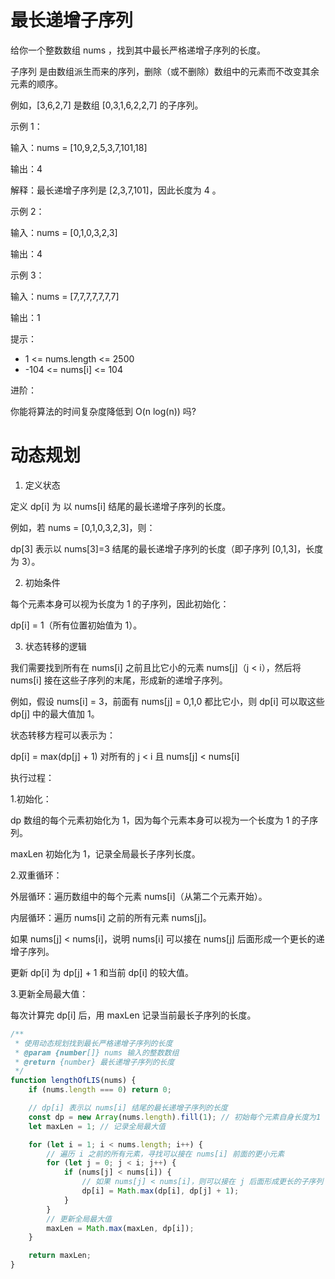 # 最长递增子序列

给你一个整数数组 nums ，找到其中最长严格递增子序列的长度。

子序列 是由数组派生而来的序列，删除（或不删除）数组中的元素而不改变其余元素的顺序。

例如，[3,6,2,7] 是数组 [0,3,1,6,2,2,7] 的子序列。

 
示例 1：

输入：nums = [10,9,2,5,3,7,101,18]

输出：4

解释：最长递增子序列是 [2,3,7,101]，因此长度为 4 。

示例 2：

输入：nums = [0,1,0,3,2,3]

输出：4

示例 3：

输入：nums = [7,7,7,7,7,7,7]

输出：1
 

提示：

* 1 <= nums.length <= 2500
* -104 <= nums[i] <= 104
 

进阶：

你能将算法的时间复杂度降低到 O(n log(n)) 吗?



# 动态规划

1. 定义状态

定义 dp[i] 为 以 nums[i] 结尾的最长递增子序列的长度。

例如，若 nums = [0,1,0,3,2,3]，则：

dp[3] 表示以 nums[3]=3 结尾的最长递增子序列的长度（即子序列 [0,1,3]，长度为 3）。

2. 初始条件

每个元素本身可以视为长度为 1 的子序列，因此初始化：

dp[i] = 1（所有位置初始值为 1）。

3. 状态转移的逻辑

我们需要找到所有在 nums[i] 之前且比它小的元素 nums[j]（j < i），然后将 nums[i] 接在这些子序列的末尾，形成新的递增子序列。

例如，假设 nums[i] = 3，前面有 nums[j] = 0,1,0 都比它小，则 dp[i] 可以取这些 dp[j] 中的最大值加 1。

状态转移方程可以表示为：

dp[i] = max(dp[j] + 1) 对所有的 j < i 且 nums[j] < nums[i]

执行过程：

1.初始化：

dp 数组的每个元素初始化为 1，因为每个元素本身可以视为一个长度为 1 的子序列。

maxLen 初始化为 1，记录全局最长子序列长度。

2.双重循环：

外层循环：遍历数组中的每个元素 nums[i]（从第二个元素开始）。

内层循环：遍历 nums[i] 之前的所有元素 nums[j]。

如果 nums[j] < nums[i]，说明 nums[i] 可以接在 nums[j] 后面形成一个更长的递增子序列。

更新 dp[i] 为 dp[j] + 1 和当前 dp[i] 的较大值。

3.更新全局最大值：

每次计算完 dp[i] 后，用 maxLen 记录当前最长子序列的长度。



```js
/**
 * 使用动态规划找到最长严格递增子序列的长度
 * @param {number[]} nums 输入的整数数组
 * @return {number} 最长递增子序列的长度
 */
function lengthOfLIS(nums) {
    if (nums.length === 0) return 0;

    // dp[i] 表示以 nums[i] 结尾的最长递增子序列的长度
    const dp = new Array(nums.length).fill(1); // 初始每个元素自身长度为1
    let maxLen = 1; // 记录全局最大值

    for (let i = 1; i < nums.length; i++) {
        // 遍历 i 之前的所有元素，寻找可以接在 nums[i] 前面的更小元素
        for (let j = 0; j < i; j++) {
            if (nums[j] < nums[i]) {
                // 如果 nums[j] < nums[i]，则可以接在 j 后面形成更长的子序列
                dp[i] = Math.max(dp[i], dp[j] + 1);
            }
        }
        // 更新全局最大值
        maxLen = Math.max(maxLen, dp[i]);
    }

    return maxLen;
}

```